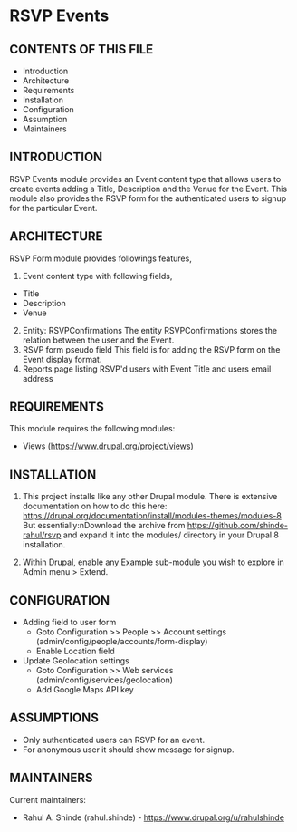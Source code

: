 RSVP Events
====

CONTENTS OF THIS FILE
---------------------   
* Introduction
* Architecture
* Requirements
* Installation
* Configuration
* Assumption
* Maintainers

INTRODUCTION
------------

RSVP Events module provides an Event content type that allows users to create events adding a Title, Description and 
the Venue for the Event. This module also provides the RSVP form for the authenticated users to signup for 
the particular Event. 


ARCHITECTURE
------------
RSVP Form module provides followings features,
1. Event content type with following fields,
* Title
* Description
* Venue
2. Entity: RSVPConfirmations 
The entity RSVPConfirmations stores the relation between the user and the Event.
3. RSVP form pseudo field
This field is for adding the RSVP form on the Event display format.
4. Reports page listing RSVP'd users with Event Title and users email address


REQUIREMENTS	
------------

This module requires the following modules:
* Views (https://www.drupal.org/project/views)


INSTALLATION
------------

1. This project installs like any other Drupal module. There is extensive
documentation on how to do this here:
https://drupal.org/documentation/install/modules-themes/modules-8 
But essentially:nDownload the archive from https://github.com/shinde-rahul/rsvp and expand it into the modules/ 
directory in your Drupal 8 installation.

2. Within Drupal, enable any Example sub-module you wish to explore in Admin
menu > Extend.


CONFIGURATION
-------------

* Adding field to user form
    - Goto Configuration >> People >> Account settings (admin/config/people/accounts/form-display)
    - Enable Location field
* Update Geolocation settings
    - Goto Configuration >> Web services (admin/config/services/geolocation)
    - Add Google Maps API key


ASSUMPTIONS
-----------

* Only authenticated users can RSVP for an event.
* For anonymous user it should show message for signup.



MAINTAINERS
-----------

Current maintainers:
* Rahul A. Shinde (rahul.shinde) - https://www.drupal.org/u/rahulshinde
